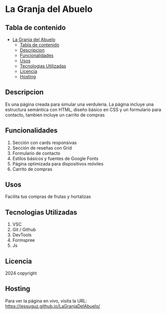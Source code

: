 # La Granja del Abuelo 

## Tabla de contenido
- [La Granja del Abuelo](#la-granja-del-abuelo)
  - [Tabla de contenido](#tabla-de-contenido)
  - [Descripcion](#descripcion)
  - [Funcionalidades](#funcionalidades)
  - [Usos](#usos)
  - [Tecnologias Utilizadas](#tecnologias-utilizadas)
  - [Licencia](#licencia)
  - [Hosting](#hosting)


## Descripcion
Es una página creada para simular una verduleria. La página incluye una estructura semántica con HTML, diseño básico en CSS y un formulario para contacto, tambien incluye un carrito de compras

## Funcionalidades
1. Sección con cards responsivas
2. Sección de reseñas con Grid
3. Formulario de contacto
4. Estilos básicos y fuentes de Google Fonts
5. Página optimizada para dispositivos móviles
6. Carrito de compras

## Usos
Facilita tus compras de frutas y hortalizas

## Tecnologias Utilizadas
1. VSC
2. Git / Github
3. DevTools
4. Formspree
5. Js

## Licencia
2024 copyright

## Hosting
Para ver la página en vivo, visita la URL: https://jessuguz.github.io/LaGranjaDelAbuelo/